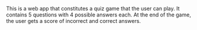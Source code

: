 This is a web app that constitutes a quiz game that the user can play. It contains 5 questions with 4 possible answers each. At the end of the game, the user gets a score of incorrect and correct answers.